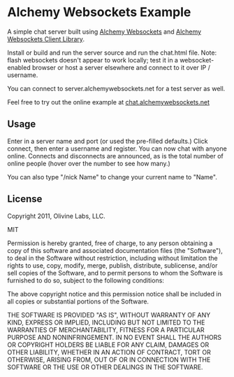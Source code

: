 Alchemy Websockets Example
=============
A simple chat server built using [Alchemy Websockets](https://github.com/Olivine-Labs/Alchemy-Websockets) 
and [Alchemy Websockets Client Library](https://github.com/Olivine-Labs/Alchemy-Websockets-Client-Library).

Install or build and run the server source and run the chat.html file. Note:
flash websockets doesn't appear to work locally; test it in a websocket-enabled
browser or host a server elsewhere and connect to it over IP / username.

You can connect to server.alchemywebsockets.net for a test server as well.

Feel free to try out the online example at [chat.alchemywebsockets.net](http://chat.alchemywebsockets.net)

Usage
-------
Enter in a server name and port (or used the pre-filled defaults.) Click
connect, then enter a username and register. You can now chat with anyone
online. Connects and disconnects are announced, as is the total number of
online people (hover over the number to see how many.)

You can also type "/nick Name" to change your current name to "Name".

License
-------
Copyright 2011, Olivine Labs, LLC.

MIT

Permission is hereby granted, free of charge, to any person obtaining a copy
of this software and associated documentation files (the "Software"), to deal
in the Software without restriction, including without limitation the rights
to use, copy, modify, merge, publish, distribute, sublicense, and/or sell
copies of the Software, and to permit persons to whom the Software is
furnished to do so, subject to the following conditions:

The above copyright notice and this permission notice shall be included in
all copies or substantial portions of the Software.

THE SOFTWARE IS PROVIDED "AS IS", WITHOUT WARRANTY OF ANY KIND, EXPRESS OR
IMPLIED, INCLUDING BUT NOT LIMITED TO THE WARRANTIES OF MERCHANTABILITY,
FITNESS FOR A PARTICULAR PURPOSE AND NONINFRINGEMENT. IN NO EVENT SHALL THE
AUTHORS OR COPYRIGHT HOLDERS BE LIABLE FOR ANY CLAIM, DAMAGES OR OTHER
LIABILITY, WHETHER IN AN ACTION OF CONTRACT, TORT OR OTHERWISE, ARISING FROM,
OUT OF OR IN CONNECTION WITH THE SOFTWARE OR THE USE OR OTHER DEALINGS IN
THE SOFTWARE.
